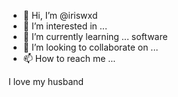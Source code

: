 - 👋 Hi, I’m @iriswxd
- 👀 I’m interested in ... 
- 🌱 I’m currently learning ... software 
- 💞️ I’m looking to collaborate on ...
- 📫 How to reach me ...

<!---
iriswxd/iriswxd is a ✨ special ✨ repository because its `README.md` (this file) appears on your GitHub profile.
You can click the Preview link to take a look at your changes.
--->
I love my husband
